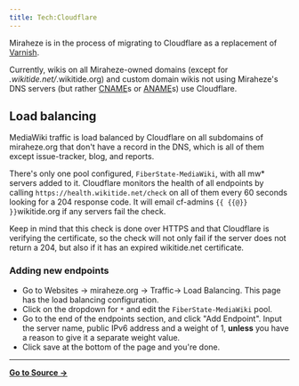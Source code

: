 ```yaml
---
title: Tech:Cloudflare
---
```


Miraheze is in the process of migrating to Cloudflare as a replacement of [Varnish](/tech-docs/techvarnish).

Currently, wikis on all Miraheze-owned domains (except for *.wikitide.net/*.wikitide.org) and custom domain wikis not using Miraheze's DNS servers (but rather [CNAME](https://meta.miraheze.org/wiki/w:CNAME)s or [ANAME](https://meta.miraheze.org/wiki/w:ANAME)s) use Cloudflare.

## Load balancing

MediaWiki traffic is load balanced by Cloudflare on all subdomains of miraheze.org that don't have a record in the DNS, which is all of them except issue-tracker, blog, and reports.

There's only one pool configured, `FiberState-MediaWiki`, with all mw* servers added to it. Cloudflare monitors the health of all endpoints by calling `https://health.wikitide.net/check` on all of them every 60 seconds looking for a 204 response code. It will email cf-admins `{{ {{@}} }}`wikitide.org if any servers fail the check.

Keep in mind that this check is done over HTTPS and that Cloudflare is verifying the certificate, so the check will not only fail if the server does not return a 204, but also if it has an expired wikitide.net certificate.

### Adding new endpoints

* Go to Websites -> miraheze.org -> Traffic-> Load Balancing. This page has the load balancing configuration.
* Click on the dropdown for `*` and edit the `FiberState-MediaWiki` pool.
* Go to the end of the endpoints section, and click "Add Endpoint". Input the server name, public IPv6 address and a weight of 1, **unless** you have a reason to give it a separate weight value.
* Click save at the bottom of the page and you're done.



----
**[Go to Source &rarr;](https://meta.miraheze.org/wiki/Tech:Cloudflare)**